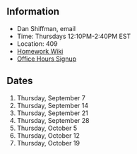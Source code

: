 ## Information

* Dan Shiffman, email
* Time: Thursdays 12:10PM-2:40PM EST
* Location: 409
* [Homework Wiki](https://github.com/ITPNYU/ICM-2023-Code/wiki/Homework-Shiffman-07)
* [Office Hours Signup]()

## Dates

1. Thursday, September 7
2. Thursday, September 14
3. Thursday, September 21
4. Thursday, September 28
5. Thursday, October 5
6. Thursday, October 12
7. Thursday, October 19
